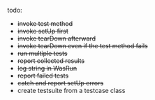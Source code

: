 todo:

- ~~invoke test method~~
- ~~invoke setUp first~~
- ~~invoke tearDown afterward~~
- ~~invoke tearDown even if the test method fails~~
- ~~run multiple tests~~
- ~~report collected results~~
- ~~log string in WasRun~~
- ~~report failed tests~~
- ~~catch and report setUp errors~~
- create testsuite from a testcase class